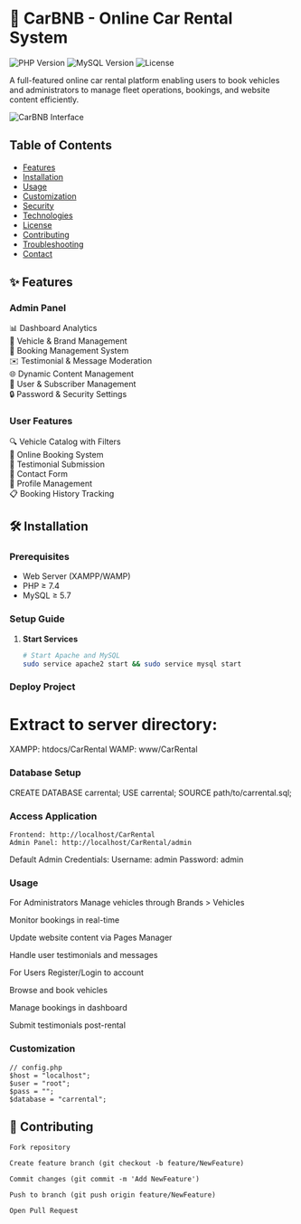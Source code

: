 # 🚗 CarBNB - Online Car Rental System

![PHP Version](https://img.shields.io/badge/PHP-8.0%2B-blueviolet)
![MySQL Version](https://img.shields.io/badge/MySQL-5.7%2B-orange)
![License](https://img.shields.io/badge/License-MIT-green)

A full-featured online car rental platform enabling users to book vehicles and administrators to manage fleet operations, bookings, and website content efficiently.

![CarBNB Interface](https://via.placeholder.com/800x400.png?text=CarBNB+Screenshots)

## Table of Contents
- [Features](#-features)
- [Installation](#-installation)
- [Usage](#-usage)
- [Customization](#-customization)
- [Security](#-security)
- [Technologies](#-technologies)
- [License](#-license)
- [Contributing](#-contributing)
- [Troubleshooting](#-troubleshooting)
- [Contact](#-contact)

## ✨ Features

### **Admin Panel**
📊 Dashboard Analytics  
🚗 Vehicle & Brand Management  
📅 Booking Management System  
✉️ Testimonial & Message Moderation  
🌐 Dynamic Content Management  
👥 User & Subscriber Management  
🔒 Password & Security Settings  

### **User Features**
🔍 Vehicle Catalog with Filters  
📅 Online Booking System  
📝 Testimonial Submission  
💌 Contact Form  
👤 Profile Management  
📋 Booking History Tracking  

## 🛠️ Installation

### Prerequisites
- Web Server (XAMPP/WAMP)
- PHP ≥ 7.4
- MySQL ≥ 5.7

### Setup Guide
1. **Start Services**
   ```bash
   # Start Apache and MySQL
   sudo service apache2 start && sudo service mysql start

### Deploy Project
 # Extract to server directory:
XAMPP: htdocs/CarRental
WAMP: www/CarRental

### Database Setup
CREATE DATABASE carrental;
USE carrental;
SOURCE path/to/carrental.sql;

### Access Application
    Frontend: http://localhost/CarRental
    Admin Panel: http://localhost/CarRental/admin
Default Admin Credentials:
Username: admin
Password: admin

### Usage
For Administrators
Manage vehicles through Brands > Vehicles

Monitor bookings in real-time

Update website content via Pages Manager

Handle user testimonials and messages

For Users
Register/Login to account

Browse and book vehicles

Manage bookings in dashboard

Submit testimonials post-rental

### Customization
    // config.php
    $host = "localhost";
    $user = "root"; 
    $pass = "";
    $database = "carrental";

## 🤝 Contributing
    Fork repository

    Create feature branch (git checkout -b feature/NewFeature)

    Commit changes (git commit -m 'Add NewFeature')

    Push to branch (git push origin feature/NewFeature)

    Open Pull Request